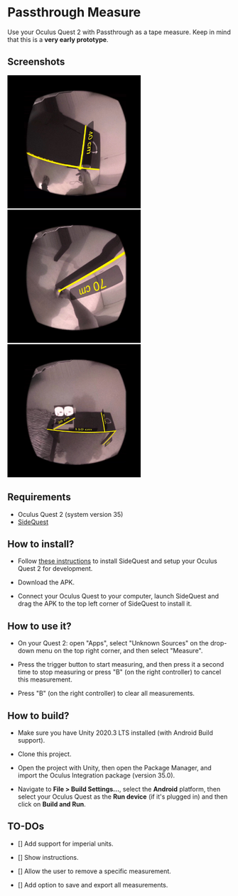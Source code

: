 # Passthrough Measure

Use your Oculus Quest 2 with Passthrough as a tape measure. Keep in mind that this is a **very early prototype**.

## Screenshots

<img src="Images/1.jpg" width="300" />

<img src="Images/2.jpg" width="300" />

<img src="Images/3.jpg" width="300" />

## Requirements

- Oculus Quest 2 (system version 35)
- [SideQuest](https://sidequestvr.com)

## How to install?

- Follow [these instructions](https://sidequestvr.com/setup-howto) to install SideQuest and setup your Oculus Quest 2 for development.

- Download the APK.

- Connect your Oculus Quest to your computer, launch SideQuest and drag the APK to the top left corner of SideQuest to install it.

## How to use it?

- On your Quest 2: open "Apps", select "Unknown Sources" on the drop-down menu on the top right corner, and then select "Measure".

- Press the trigger button to start measuring, and then press it a second time to stop measuring or press "B" (on the right controller) to cancel this measurement.

- Press "B" (on the right controller) to clear all measurements.

## How to build?

- Make sure you have Unity 2020.3 LTS installed (with Android Build support).

- Clone this project.

- Open the project with Unity, then open the Package Manager, and import the Oculus Integration package (version 35.0).

- Navigate to **File > Build Settings...**, select the **Android** platform, then select your Oculus Quest as the **Run device** (if it's plugged in) and then click on **Build and Run**.

## TO-DOs

- [] Add support for imperial units.

- [] Show instructions.

- [] Allow the user to remove a specific measurement.

- [] Add option to save and export all measurements.
